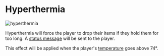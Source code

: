 # Hyperthermia

![hyperthermia](https://user-images.githubusercontent.com/47741160/140736185-8aecb44d-a91a-4fda-a752-4827e3488991.png)

Hyperthermia will force the player to drop their items if they hold them for too long. A [status message](https://github.com/fishcute/ToughAsClient/blob/main/Tutorial/Miscellaneous/Status%20Message.md) will be sent to the player.

This effect will be applied when the player's [temperature](https://github.com/fishcute/ToughAsClient/blob/main/Tutorial/Stats/Temperature.md) goes above 74°.

